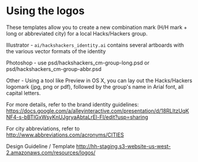 # Using the logos

 These templates allow you to create a new combination mark (H/H mark + long or abbreviated city) for a local Hacks/Hackers group.

Illustrator - `ai/hackshackers_identity.ai` contains several artboards with the various vector formats of the identity

Photoshop - use psd/hackshackers_cm-group-long.psd or psd/hackshackers_cm-group-abbr.psd

Other - Using a tool like Preview in OS X, you can lay out the Hacks/Hackers logomark (jpg, png or pdf), followed by the group's name in Arial font, all capital letters.

For more details, refer to the brand identity guidelines: https://docs.google.com/a/alleyinteractive.com/presentation/d/18RLItzUqKNF4-s-bBTlGxWsyKnUJgryaAbtaLrEl-FI/edit?usp=sharing

For city abbreviations, refer to http://www.abbreviations.com/acronyms/CITIES

Design Guideline / Template
http://hh-staging.s3-website-us-west-2.amazonaws.com/resources/logos/
